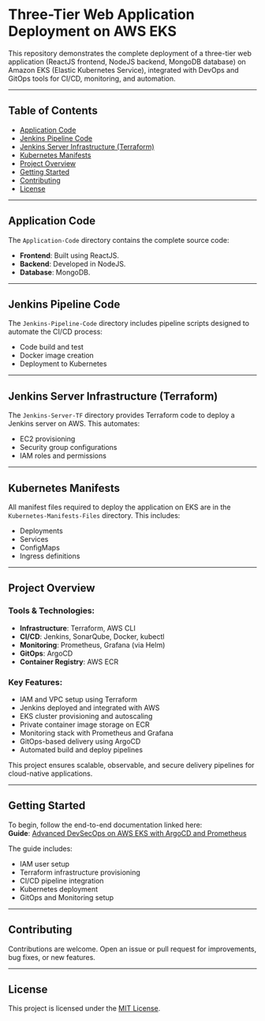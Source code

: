 # Three-Tier Web Application Deployment on AWS EKS

This repository demonstrates the complete deployment of a three-tier web application (ReactJS frontend, NodeJS backend, MongoDB database) on Amazon EKS (Elastic Kubernetes Service), integrated with DevOps and GitOps tools for CI/CD, monitoring, and automation.

---

## Table of Contents
- [Application Code](#application-code)
- [Jenkins Pipeline Code](#jenkins-pipeline-code)
- [Jenkins Server Infrastructure (Terraform)](#jenkins-server-infrastructure-terraform)
- [Kubernetes Manifests](#kubernetes-manifests)
- [Project Overview](#project-overview)
- [Getting Started](#getting-started)
- [Contributing](#contributing)
- [License](#license)

---

## Application Code

The `Application-Code` directory contains the complete source code:
- **Frontend**: Built using ReactJS.
- **Backend**: Developed in NodeJS.
- **Database**: MongoDB.

---

## Jenkins Pipeline Code

The `Jenkins-Pipeline-Code` directory includes pipeline scripts designed to automate the CI/CD process:
- Code build and test
- Docker image creation
- Deployment to Kubernetes

---

## Jenkins Server Infrastructure (Terraform)

The `Jenkins-Server-TF` directory provides Terraform code to deploy a Jenkins server on AWS. This automates:
- EC2 provisioning
- Security group configurations
- IAM roles and permissions

---

## Kubernetes Manifests

All manifest files required to deploy the application on EKS are in the `Kubernetes-Manifests-Files` directory. This includes:
- Deployments
- Services
- ConfigMaps
- Ingress definitions

---

## Project Overview

### Tools & Technologies:
- **Infrastructure**: Terraform, AWS CLI
- **CI/CD**: Jenkins, SonarQube, Docker, kubectl
- **Monitoring**: Prometheus, Grafana (via Helm)
- **GitOps**: ArgoCD
- **Container Registry**: AWS ECR

### Key Features:
- IAM and VPC setup using Terraform
- Jenkins deployed and integrated with AWS
- EKS cluster provisioning and autoscaling
- Private container image storage on ECR
- Monitoring stack with Prometheus and Grafana
- GitOps-based delivery using ArgoCD
- Automated build and deploy pipelines

This project ensures scalable, observable, and secure delivery pipelines for cloud-native applications.

---

## Getting Started

To begin, follow the end-to-end documentation linked here:  
**Guide**: [Advanced DevSecOps on AWS EKS with ArgoCD and Prometheus](https://amanpathakdevops.medium.com/advanced-end-to-end-devsecops-kubernetes-three-tier-project-using-aws-eks-argocd-prometheus-fbbfdb956d1a)

The guide includes:
- IAM user setup
- Terraform infrastructure provisioning
- CI/CD pipeline integration
- Kubernetes deployment
- GitOps and Monitoring setup

---

## Contributing

Contributions are welcome. Open an issue or pull request for improvements, bug fixes, or new features.

---

## License

This project is licensed under the [MIT License](LICENSE).
